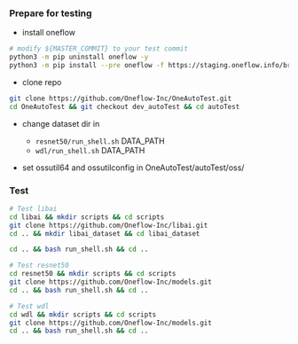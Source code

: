 
### Prepare for testing
- install oneflow
```bash
# modify ${MASTER_COMMIT} to your test commit
python3 -m pip uninstall oneflow -y
python3 -m pip install --pre oneflow -f https://staging.oneflow.info/branch/master/cu112/${MASTER_COMMIT}
```

- clone repo
```bash
git clone https://github.com/Oneflow-Inc/OneAutoTest.git
cd OneAutoTest && git checkout dev_autoTest && cd autoTest
```
- change dataset dir in
  - `resnet50/run_shell.sh` DATA_PATH
  - `wdl/run_shell.sh` DATA_PATH

- set ossutil64 and ossutilconfig in OneAutoTest/autoTest/oss/

### Test
```bash
# Test libai
cd libai && mkdir scripts && cd scripts
git clone https://github.com/Oneflow-Inc/libai.git
cd .. && mkdir libai_dataset && cd libai_dataset

cd .. && bash run_shell.sh && cd ..

# Test resnet50
cd resnet50 && mkdir scripts && cd scripts
git clone https://github.com/Oneflow-Inc/models.git
cd .. && bash run_shell.sh && cd ..

# Test wdl
cd wdl && mkdir scripts && cd scripts
git clone https://github.com/Oneflow-Inc/models.git
cd .. && bash run_shell.sh && cd ..
```

